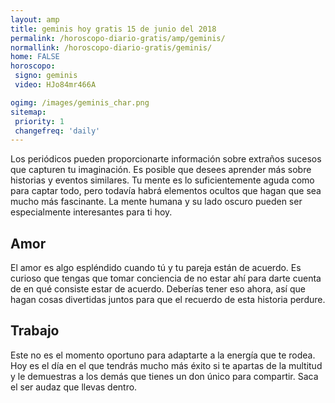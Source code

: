 ```yaml
---
layout: amp
title: geminis hoy gratis 15 de junio del 2018 
permalink: /horoscopo-diario-gratis/amp/geminis/
normallink: /horoscopo-diario-gratis/geminis/
home: FALSE
horoscopo:
 signo: geminis
 video: HJo84mr466A

ogimg: /images/geminis_char.png
sitemap:
 priority: 1
 changefreq: 'daily'
---
```



Los periódicos pueden proporcionarte información sobre extraños sucesos que capturen tu imaginación. Es posible que desees aprender más sobre historias y eventos similares. Tu mente es lo suficientemente aguda como para captar todo, pero todavía habrá elementos ocultos que hagan que sea mucho más fascinante. La mente humana y su lado oscuro pueden ser especialmente interesantes para ti hoy.

## Amor

El amor es algo espléndido cuando tú y tu pareja están de acuerdo. Es curioso que tengas que tomar conciencia de no estar ahí para darte cuenta de en qué consiste estar de acuerdo. Deberías tener eso ahora, así que hagan cosas divertidas juntos para que el recuerdo de esta historia perdure.

## Trabajo

Este no es el momento oportuno para adaptarte a la energía que te rodea. Hoy es el día en el que tendrás mucho más éxito si te apartas de la multitud y le demuestras a los demás que tienes un don único para compartir. Saca el ser audaz que llevas dentro.